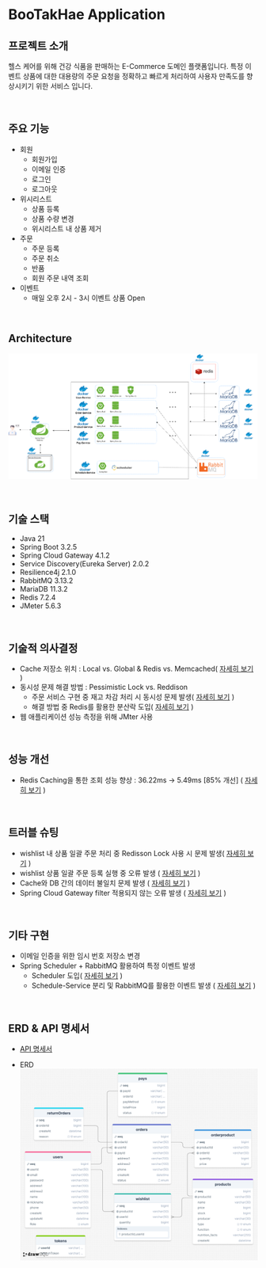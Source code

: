 # BooTakHae Application

## 프로젝트 소개
헬스 케어를 위해 건강 식품을 판매하는 E-Commerce 도메인 플랫폼입니다. 특정 이벤트 상품에 대한 대용량의 주문 요청을 정확하고 빠르게 처리하여 사용자 만족도를 향상시키기 위한 서비스 입니다.

<br>

## 주요 기능
- 회원
  - 회원가입
  - 이메일 인증
  - 로그인
  - 로그아웃
- 위시리스트
  - 상품 등록
  - 상품 수량 변경
  - 위시리스트 내 상품 제거
- 주문
  - 주문 등록
  - 주문 취소
  - 반품
  - 회원 주문 내역 조회
- 이벤트
  - 매일 오후 2시 - 3시 이벤트 상품 Open

<br>

## Architecture

![picture](https://raw.githubusercontent.com/hyensukim/Bootakhae/main/images/Architecture(2).png)

<br>

## 기술 스택
- Java 21
- Spring Boot 3.2.5
- Spring Cloud Gateway 4.1.2
- Service Discovery(Eureka Server) 2.0.2
- Resilience4j 2.1.0
- RabbitMQ 3.13.2
- MariaDB 11.3.2
- Redis 7.2.4
- JMeter 5.6.3

<br>

## 기술적 의사결정

- Cache 저장소 위치 : Local vs. Global & Redis vs. Memcached( [자세히 보기](https://velog.io/@hyensukim/BooTakHae-Local-vs.-Global-Cache) )
- 동시성 문제 해결 방법 : Pessimistic Lock vs. Reddison
    - 주문 서비스 구현 중 재고 차감 처리 시 동시성 문제 발생( [자세히 보기](https://velog.io/@hyensukim/BootakHae-%EB%8F%99%EC%8B%9C%EC%84%B1-%EB%AC%B8%EC%A0%9C-%ED%95%B4%EA%B2%B0) )
    - 해결 방법 중 Redis를 활용한 분산락 도입( [자세히 보기](https://velog.io/@hyensukim/BooTakHae-%EB%8F%99%EC%8B%9C%EC%84%B1-%EB%AC%B8%EC%A0%9C-%ED%95%B4%EA%B2%B02) )
- 웹 애플리케이션 성능 측정을 위해 JMter 사용

<br>

## 성능 개선

- Redis Caching을 통한 조회 성능 향상 :  36.22ms → 5.49ms [85% 개선] ( [자세히 보기](https://velog.io/@hyensukim/BooTakHae-%EC%83%81%ED%92%88-%EB%AA%A9%EB%A1%9D-%EC%BA%90%EC%8B%B1%ED%95%98%EA%B8%B0) )

<br>

## 트러블 슈팅

- wishlist 내 상품 일괄 주문 처리 중 Redisson Lock 사용 시 문제 발생( [자세히 보기](https://velog.io/@hyensukim/BooTakHae-%EC%9C%84%EC%8B%9C%EB%A6%AC%EC%8A%A4%ED%8A%B8-%EB%82%B4-%EC%A0%84%EC%B2%B4-%EC%83%81%ED%92%88-%EC%A3%BC%EB%AC%B8-%EC%8B%9C-Lock-%EC%A0%81%EC%9A%A9-%EB%B0%A9%EC%8B%9D) )
- wishlist 상품 일괄 주문 등록 실행 중 오류 발생 ( [자세히 보기](https://velog.io/@hyensukim/BooTakHae-wishlist-%EC%83%81%ED%92%88-%EC%9D%BC%EA%B4%84-%EC%A3%BC%EB%AC%B8-%EB%93%B1%EB%A1%9D-%EC%8B%A4%ED%96%89-%EC%A4%91-%EC%98%A4%EB%A5%98-%EB%B0%9C%EC%83%9D) )
- Cache와 DB 간의 데이터 불일치 문제 발생 ( [자세히 보기](https://velog.io/@hyensukim/BooTakHae-Redis-Cache%EC%99%80-MariaDB-%EA%B0%84%EC%9D%98-%EB%8D%B0%EC%9D%B4%ED%84%B0-%EC%A0%95%ED%95%A9%EC%84%B1-%EB%B6%88%EC%9D%BC%EC%B9%98-%EB%AC%B8%EC%A0%9C-%EB%B0%9C%EC%83%9D-5vqmq14c) )
- Spring Cloud Gateway filter 적용되지 않는 오류 발생 ( [자세히 보기](https://velog.io/@hyensukim/TIL-Spring-Cloud-Gateway-filter-%EC%A0%81%EC%9A%A9%EB%90%98%EC%A7%80-%EC%95%8A%EB%8A%94-%EC%98%A4%EB%A5%98-%EB%B0%9C%EC%83%9D) )

<br>

## 기타 구현

- 이메일 인증을 위한 임시 번호 저장소 변경
- Spring Scheduler + RabbitMQ 활용하여 특정 이벤트 발생
  - Scheduler 도입( [자세히 보기](https://velog.io/@hyensukim/Spring-Scheduler-%EB%8F%84%EC%9E%85%EA%B8%B0) )
  - Schedule-Service 분리 및 RabbitMQ를 활용한 이벤트 발생 ( [자세히 보기](https://velog.io/@hyensukim/BooTakHae-Scheduler-%EA%B4%80%EB%A0%A8-%EB%A6%AC%ED%8C%A9%ED%86%A0%EB%A7%81-g0c6yxzw) )

<br>

## ERD & API 명세서

- [API 명세서](https://dark-elm-e4a.notion.site/3643ce7aec4b4dea82b4c3bc8535a76f?v=ff50dfcedb3b4b27ab999ae160c74d27&pvs=4)

- ERD
    ![ERD](https://raw.githubusercontent.com/hyensukim/Bootakhae/main/images/ERD.png)
